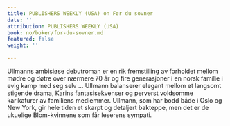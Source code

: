 ```yaml
---
title: PUBLISHERS WEEKLY (USA) on Før du sovner
date: ''
attribution: PUBLISHERS WEEKLY (USA)
book: no/boker/for-du-sovner.md
featured: false
weight: ''

---
```

Ullmanns ambisiøse debutroman er en rik fremstilling av forholdet mellom mødre og døtre over nærmere 70 år og fire generasjoner i en norsk familie i evig kamp med seg selv … Ullmann balanserer elegant mellom et langsomt stigende drama, Karins fantasisekvenser og perverst voldsomme karikaturer av familiens medlemmer. Ullmann, som har bodd både i Oslo og New York, gir hele tiden et skarpt og detaljert bakteppe, men det er de ukuelige Blom-kvinnene som får leserens sympati.